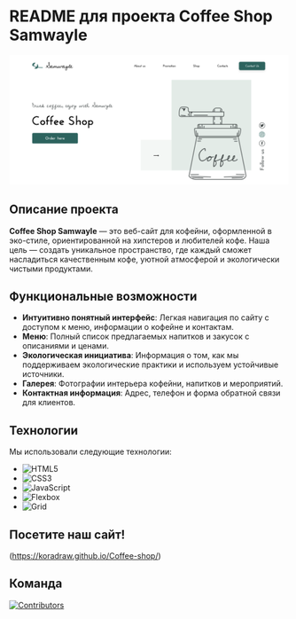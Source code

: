 # README для проекта Coffee Shop Samwayle
![Природа](images/Final.png)


## Описание проекта

**Coffee Shop Samwayle** — это веб-сайт для кофейни, оформленной в эко-стиле, ориентированной на хипстеров и любителей кофе. Наша цель — создать уникальное пространство, где каждый сможет насладиться качественным кофе, уютной атмосферой и экологически чистыми продуктами.

## Функциональные возможности

- **Интуитивно понятный интерфейс**: Легкая навигация по сайту с доступом к меню, информации о кофейне и контактам.
- **Меню**: Полный список предлагаемых напитков и закусок с описаниями и ценами.
- **Экологическая инициатива**: Информация о том, как мы поддерживаем экологические практики и используем устойчивые источники.
- **Галерея**: Фотографии интерьера кофейни, напитков и мероприятий.
- **Контактная информация**: Адрес, телефон и форма обратной связи для клиентов.

## Технологии

Мы использовали следующие технологии:

- ![HTML5](https://img.shields.io/badge/HTML5-E34F26?style=flat&logo=html5&logoColor=white) 
- ![CSS3](https://img.shields.io/badge/CSS3-1572B6?style=flat&logo=css3&logoColor=white) 
- ![JavaScript](https://img.shields.io/badge/JavaScript-F7DF1E?style=flat&logo=javascript&logoColor=black) 
- ![Flexbox](https://img.shields.io/badge/Flexbox-FF69B4?style=flat&logo=css3&logoColor=white) 
- ![Grid](https://img.shields.io/badge/Grid-FF69B4?style=flat&logo=css3&logoColor=white)

## Посетите наш сайт!
(https://koradraw.github.io/Coffee-shop/)

## Команда

[![Contributors](https://contrib.rocks/image?repo=Amy-Vi/Project94_First_group)](https://github.com/Amy-Vi/Project94_First_group/graphs/contributors)
